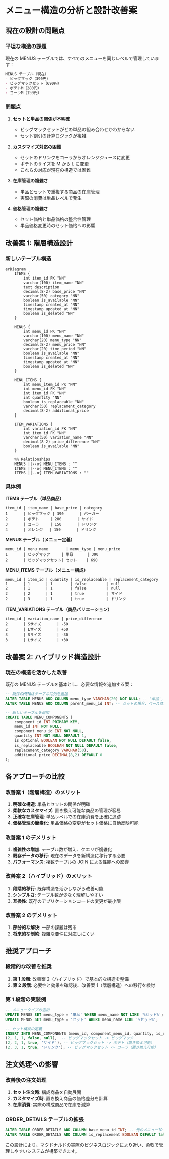 # メニュー構造の分析と設計改善案

## 現在の設計の問題点

### 平坦な構造の課題

現在の MENUS テーブルでは、すべてのメニューを同じレベルで管理しています：

```md
MENUS テーブル（現在）
- ビッグマック（390円）
- ビッグマックセット（690円）
- ポテトM（280円）
- コーラM（150円）
```

### 問題点

1. **セットと単品の関係が不明確**

   - ビッグマックセットがどの単品の組み合わせかわからない
   - セット割引の計算ロジックが複雑

2. **カスタマイズ対応の困難**

   - セットのドリンクをコーラからオレンジジュースに変更
   - ポテトのサイズを M から L に変更
   - これらの対応が現在の構造では困難

3. **在庫管理の複雑さ**

   - 単品とセットで重複する商品の在庫管理
   - 実際の消費は単品レベルで発生

4. **価格管理の複雑さ**
   - セット価格と単品価格の整合性管理
   - 単品価格変更時のセット価格への影響

## 改善案 1: 階層構造設計

### 新しいテーブル構造

```mermaid
erDiagram
    ITEMS {
        int item_id PK "NN"
        varchar(100) item_name "NN"
        text description
        decimal(8-2) base_price "NN"
        varchar(50) category "NN"
        boolean is_available "NN"
        timestamp created_at "NN"
        timestamp updated_at "NN"
        boolean is_deleted "NN"
    }

    MENUS {
        int menu_id PK "NN"
        varchar(100) menu_name "NN"
        varchar(20) menu_type "NN"
        decimal(8-2) menu_price "NN"
        varchar(20) time_period "NN"
        boolean is_available "NN"
        timestamp created_at "NN"
        timestamp updated_at "NN"
        boolean is_deleted "NN"
    }

    MENU_ITEMS {
        int menu_item_id PK "NN"
        int menu_id FK "NN"
        int item_id FK "NN"
        int quantity "NN"
        boolean is_replaceable "NN"
        varchar(50) replacement_category
        decimal(8-2) additional_price
    }

    ITEM_VARIATIONS {
        int variation_id PK "NN"
        int item_id FK "NN"
        varchar(50) variation_name "NN"
        decimal(8-2) price_difference "NN"
        boolean is_available "NN"
    }

    %% Relationships
    MENUS ||--o{ MENU_ITEMS : ""
    ITEMS ||--o{ MENU_ITEMS : ""
    ITEMS ||--o{ ITEM_VARIATIONS : ""
```

### 具体例

**ITEMS テーブル（単品商品）**

```
item_id | item_name | base_price | category
1       | ビッグマック | 390       | バーガー
2       | ポテト     | 280       | サイド
3       | コーラ     | 150       | ドリンク
4       | オレンジ   | 150       | ドリンク
```

**MENUS テーブル（メニュー定義）**

```
menu_id | menu_name        | menu_type | menu_price
1       | ビッグマック     | 単品      | 390
2       | ビッグマックセット| セット    | 690
```

**MENU_ITEMS テーブル（メニュー構成）**

```
menu_id | item_id | quantity | is_replaceable | replacement_category
1       | 1       | 1        | false         | null
2       | 1       | 1        | false         | null
2       | 2       | 1        | true          | サイド
2       | 3       | 1        | true          | ドリンク
```

**ITEM_VARIATIONS テーブル（商品バリエーション）**

```
item_id | variation_name | price_difference
2       | Sサイズ       | -50
2       | Lサイズ       | +50
3       | Sサイズ       | -30
3       | Lサイズ       | +30
```

## 改善案 2: ハイブリッド構造設計

### 現在の構造を活かした改善

既存の MENUS テーブルを基本とし、必要な情報を追加する案：

```sql
-- 既存のMENUSテーブルに列を追加
ALTER TABLE MENUS ADD COLUMN menu_type VARCHAR(20) NOT NULL; -- '単品', 'セット', 'ハッピーセット'
ALTER TABLE MENUS ADD COLUMN parent_menu_id INT; -- セットの場合、ベース商品のID

-- 新しいテーブルを追加
CREATE TABLE MENU_COMPONENTS (
    component_id INT PRIMARY KEY,
    menu_id INT NOT NULL,
    component_menu_id INT NOT NULL,
    quantity INT NOT NULL DEFAULT 1,
    is_optional BOOLEAN NOT NULL DEFAULT false,
    is_replaceable BOOLEAN NOT NULL DEFAULT false,
    replacement_category VARCHAR(50),
    additional_price DECIMAL(8,2) DEFAULT 0
);
```

## 各アプローチの比較

### 改善案 1（階層構造）のメリット

1. **明確な構造**: 単品とセットの関係が明確
2. **柔軟なカスタマイズ**: 置き換え可能な商品の管理が容易
3. **正確な在庫管理**: 単品レベルでの在庫消費を正確に追跡
4. **価格管理の簡素化**: 単品価格の変更がセット価格に自動反映可能

### 改善案 1 のデメリット

1. **複雑性の増加**: テーブル数が増え、クエリが複雑化
2. **既存データの移行**: 現在のデータを新構造に移行する必要
3. **パフォーマンス**: 複数テーブルの JOIN による性能への影響

### 改善案 2（ハイブリッド）のメリット

1. **段階的移行**: 既存構造を活かしながら改善可能
2. **シンプルさ**: テーブル数が少なく理解しやすい
3. **互換性**: 既存のアプリケーションコードの変更が最小限

### 改善案 2 のデメリット

1. **部分的な解決**: 一部の課題は残る
2. **将来的な制約**: 複雑な要件に対応しにくい

## 推奨アプローチ

### 段階的な改善を推奨

1. **第 1 段階**: 改善案 2（ハイブリッド）で基本的な構造を整備
2. **第 2 段階**: 必要性と効果を確認後、改善案 1（階層構造）への移行を検討

### 第 1 段階の実装例

```sql
-- メニュータイプの追加
UPDATE MENUS SET menu_type = '単品' WHERE menu_name NOT LIKE '%セット%';
UPDATE MENUS SET menu_type = 'セット' WHERE menu_name LIKE '%セット%';

-- セット構成の定義
INSERT INTO MENU_COMPONENTS (menu_id, component_menu_id, quantity, is_replaceable, replacement_category) VALUES
(2, 1, 1, false, null),  -- ビッグマックセット -> ビッグマック
(2, 2, 1, true, 'サイド'), -- ビッグマックセット -> ポテト（置き換え可能）
(2, 3, 1, true, 'ドリンク'); -- ビッグマックセット -> コーラ（置き換え可能）
```

## 注文処理への影響

### 改善後の注文処理

1. **セット注文時**: 構成商品を自動展開
2. **カスタマイズ時**: 置き換え商品の価格差分を計算
3. **在庫消費**: 実際の構成商品で在庫を減算

### ORDER_DETAILS テーブルの拡張

```sql
ALTER TABLE ORDER_DETAILS ADD COLUMN base_menu_id INT; -- 元のメニューID（セットの場合）
ALTER TABLE ORDER_DETAILS ADD COLUMN is_replacement BOOLEAN DEFAULT false; -- 置き換え商品かどうか
```

この設計により、マクドナルドの実際のビジネスロジックにより近い、柔軟で管理しやすいシステムが構築できます。
